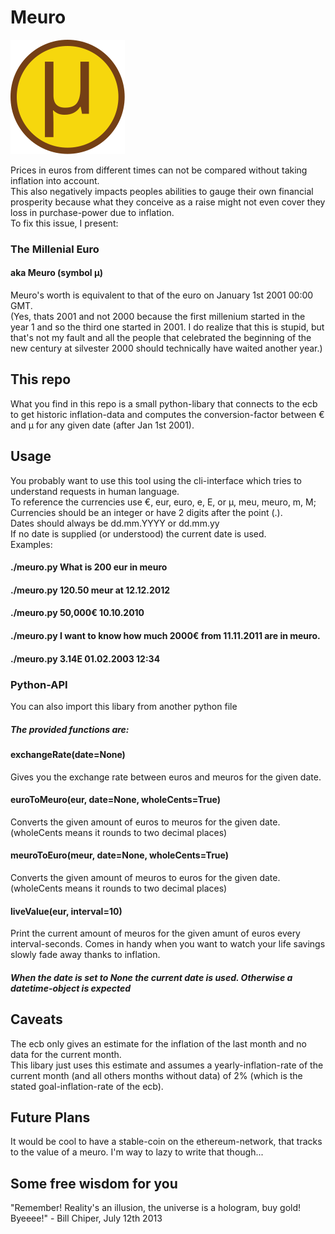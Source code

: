 # Meuro

![Logo Missing](./Meuro.svg)

Prices in euros from different times can not be compared without taking inflation into account.  
This also negatively impacts peoples abilities to gauge their own financial prosperity because what they conceive as a raise might not even cover they loss in purchase-power due to inflation.  
To fix this issue, I present:  
### The Millenial Euro
#### aka Meuro (symbol µ)
Meuro's worth is equivalent to that of the euro on January 1st 2001 00:00 GMT.  
(Yes, thats 2001 and not 2000 because the first millenium started in the year 1 and so the third one started in 2001. I do realize that this is stupid, but that's not my fault and all the people that celebrated the beginning of the new century at silvester 2000 should technically have waited another year.)  
## This repo
What you find in this repo is a small python-libary that connects to the ecb to get historic inflation-data and computes the conversion-factor between € and µ for any given date (after Jan 1st 2001).  
## Usage
You probably want to use this tool using the cli-interface which tries to understand requests in human language.  
To reference the currencies use €, eur, euro, e, E, or µ, meu, meuro, m, M;  
Currencies should be an integer or have 2 digits after the point (.).  
Dates should always be dd.mm.YYYY or dd.mm.yy  
If no date is supplied (or understood) the current date is used.  
Examples:
#### ./meuro.py What is 200 eur in meuro
#### ./meuro.py 120.50 meur at 12.12.2012
#### ./meuro.py 50,000€ 10.10.2010
#### ./meuro.py I want to know how much 2000€ from 11.11.2011 are in meuro.
#### ./meuro.py 3.14E 01.02.2003 12:34
### Python-API
You can also import this libary from another python file
##### The provided functions are:
#### exchangeRate(date=None)
Gives you the exchange rate between euros and meuros for the given date.
#### euroToMeuro(eur, date=None, wholeCents=True)
Converts the given amount of euros to meuros for the given date. (wholeCents means it rounds to two decimal places)
#### meuroToEuro(meur, date=None, wholeCents=True)
Converts the given amount of meuros to euros for the given date. (wholeCents means it rounds to two decimal places)
#### liveValue(eur, interval=10)
Print the current amount of meuros for the given amunt of euros every interval-seconds. Comes in handy when you want to watch your life savings slowly fade away thanks to inflation.
##### When the date is set to None the current date is used. Otherwise a datetime-object is expected
## Caveats
The ecb only gives an estimate for the inflation of the last month and no data for the current month.  
This libary just uses this estimate and assumes a yearly-inflation-rate of the current month (and all others months without data) of 2% (which is the stated goal-inflation-rate of the ecb).
## Future Plans
It would be cool to have a stable-coin on the ethereum-network, that tracks to the value of a meuro. I'm way to lazy to write that though...  
## Some free wisdom for you
"Remember! Reality's an illusion, the universe is a hologram, buy gold! Byeeee!" - Bill Chiper, July 12th 2013
